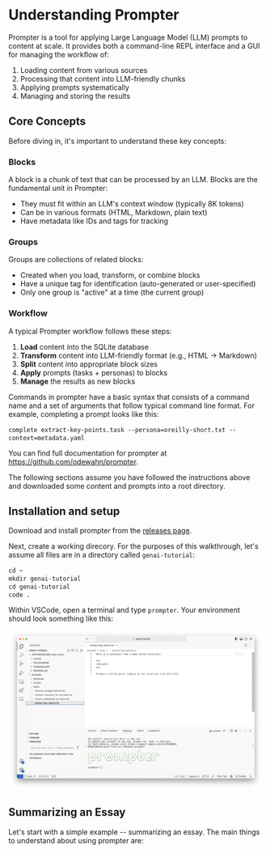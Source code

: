 # Understanding Prompter

Prompter is a tool for applying Large Language Model (LLM) prompts to content at scale. It provides both a command-line REPL interface and a GUI for managing the workflow of:

1. Loading content from various sources
2. Processing that content into LLM-friendly chunks
3. Applying prompts systematically
4. Managing and storing the results

## Core Concepts

Before diving in, it's important to understand these key concepts:

### Blocks
A block is a chunk of text that can be processed by an LLM. Blocks are the fundamental unit in Prompter:
- They must fit within an LLM's context window (typically 8K tokens)
- Can be in various formats (HTML, Markdown, plain text)
- Have metadata like IDs and tags for tracking

### Groups
Groups are collections of related blocks:
- Created when you load, transform, or combine blocks
- Have a unique tag for identification (auto-generated or user-specified)
- Only one group is "active" at a time (the current group)

### Workflow
A typical Prompter workflow follows these steps:

1. **Load** content into the SQLite database
2. **Transform** content into LLM-friendly format (e.g., HTML → Markdown)
3. **Split** content into appropriate block sizes
4. **Apply** prompts (tasks + personas) to blocks
5. **Manage** the results as new blocks

Commands in prompter have a basic syntax that consists of a command name and a set of arguments that follow typical command line format. For example, completing a prompt looks like this:

```
complete extract-key-points.task --persona=oreilly-short.txt --context=metadata.yaml
```

You can find full documentation for prompter at https://github.com/odewahn/prompter.

The following sections assume you have followed the instructions above and downloaded some content and prompts into a root directory.

## Installation and setup

Download and install prompter from the [releases page](https://github.com/odewahn/prompter/releases).

Next, create a working direcory. For the purposes of this walkthrough, let's assume all files are in a directory called `genai-tutorial`:

```
cd ~
mkdir genai-tutorial
cd genai-tutorial
code .
```

Within VSCode, open a terminal and type `prompter`. Your environment should look something like this:

![prompter in vscode](images/prompter-in-vscode.png)

## Summarizing an Essay

Let's start with a simple example -- summarizing an essay. The main things to understand about using prompter are:
